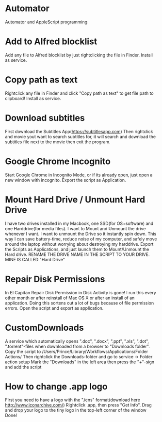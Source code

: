 Automator
=========

Automator and AppleScript programming

# Add to Alfred blocklist
Add any file to Alfred blocklist by just rightclicking the file in Finder.
Install as service.

# Copy path as text
Rightclick any file in Finder and click "Copy path as text" to get file path to clipboard! Install as service.

# Download subtitles
First download the Subtitles App(https://subtitlesapp.com)
Then rightclick and movie yout want to search subtitles for, it will search and 
download the subtitles file next to the movie then exit the program.

# Google Chrome Incognito
Start Google Chrome in Incognito Mode, or if its already open, just open a new window with incognito.
Export the script as Application. 

# Mount Hard Drive / Unmount Hard Drive
I have two drives installed in my Macbook, one SSD(for OS+software) and one Harddrive(for media files).
I want to Mount and Unmount the drive whenever I want. I want to unmount the Drive so it instantly spin down. This way I can save battery-time, reduce noise of my computer, and safely move around the laptop without worrying about destroying my harddrive.
Export the Scripts as Applications, and just launch them to Mount/Unmount the Hard drive.
RENAME THE DRIVE NAME IN THE SCRIPT TO YOUR DRIVE. MINE IS CALLED "Hard Drive"

# Repair Disk Permissions
In El Capitan Repair Disk Permission in Disk Activity is gone!
I run this every other month or after reinstall of Mac OS X or after an install of an application. Doing this sortens out a lot of bugs because of file permission errors.
Open the script and export as application.

# CustomDownloads
A service which automatically opens ".doc", ".docx", ".ppt", ".xls", ".dot", ".torrent"-files when downloaded from a browser to "Downloads folder".
Copy the script to /Users/Prince/Library/Workflows/Applications/Folder Actions/
Then rightclick the Downloads-folder and go to service -> Folder action setup
Mark the "Downloads" in the left area then press the "+"-sign and add the script

# How to change .app logo
First you need to have a logo with the ".icns" format(download here http://www.iconarchive.com/)
Rightclick .app, then press "Get Info".
Drag and drop your logo to the tiny logo in the top-left corner of the window
Done!